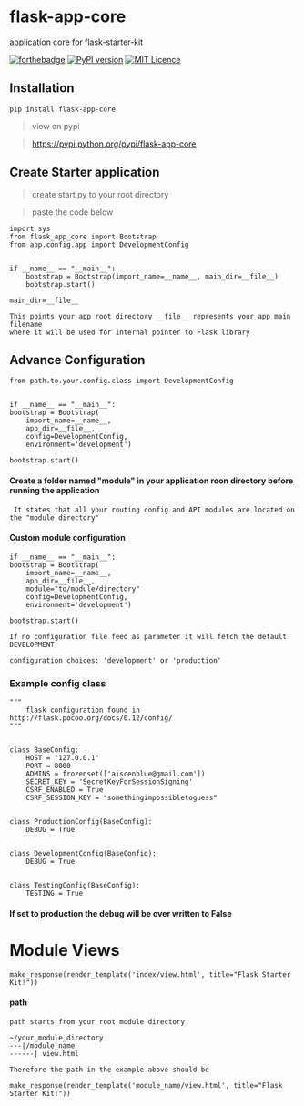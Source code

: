 # flask-app-core
application core for flask-starter-kit


[![forthebadge](http://forthebadge.com/images/badges/built-with-love.svg)](https://github.com/aiscenblue/flask-app-core)
[![PyPI version](https://badge.fury.io/py/flask-app-core.svg)](https://github.com/aiscenblue/flask-app-core)
[![MIT Licence](https://badges.frapsoft.com/os/mit/mit.svg?v=103)](https://github.com/aiscenblue/flask-app-core/blob/master/LICENSE)

## Installation
`pip install flask-app-core`
> view on pypi

> https://pypi.python.org/pypi/flask-app-core

## Create Starter application
> create start.py to your root directory

> paste the code below
```
import sys
from flask_app_core import Bootstrap
from app.config.app import DevelopmentConfig


if __name__ == "__main__":
    bootstrap = Bootstrap(import_name=__name__, main_dir=__file__)
    bootstrap.start()

```

`main_dir=__file__`
```
This points your app root directory __file__ represents your app main filename 
where it will be used for internal pointer to Flask library
```

## Advance Configuration

```
from path.to.your.config.class import DevelopmentConfig


if __name__ == "__main__":
bootstrap = Bootstrap(
    import_name=__name__, 
    app_dir=__file__, 
    config=DevelopmentConfig, 
    environment='development')
    
bootstrap.start()
```
#### Create a folder named "module" in your application roon directory before running the application
```
 It states that all your routing config and API modules are located on the "module directory"
```

#### Custom module configuration

```
if __name__ == "__main__":
bootstrap = Bootstrap(
    import_name=__name__, 
    app_dir=__file__, 
    module="to/module/directory"
    config=DevelopmentConfig, 
    environment='development')
    
bootstrap.start()
```

```
If no configuration file feed as parameter it will fetch the default DEVELOPMENT 

configuration choices: 'development' or 'production'
```
### Example config class
```
"""
    flask configuration found in http://flask.pocoo.org/docs/0.12/config/
"""


class BaseConfig:
    HOST = "127.0.0.1"
    PORT = 8000
    ADMINS = frozenset(['aiscenblue@gmail.com'])
    SECRET_KEY = 'SecretKeyForSessionSigning'
    CSRF_ENABLED = True
    CSRF_SESSION_KEY = "somethingimpossibletoguess"


class ProductionConfig(BaseConfig):
    DEBUG = True


class DevelopmentConfig(BaseConfig):
    DEBUG = True


class TestingConfig(BaseConfig):
    TESTING = True

```

#### If set to production the debug will be over written to False

# Module Views

```
make_response(render_template('index/view.html', title="Flask Starter Kit!"))
```

#### path
`path starts from your root module directory`

```
~/your_module_directory
---|/module_name
------| view.html
```
`Therefore the path in the example above should be`


```make_response(render_template('module_name/view.html', title="Flask Starter Kit!"))```
